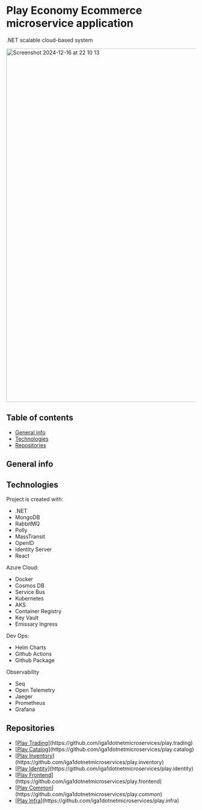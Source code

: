 # Play Economy Ecommerce microservice application

.NET scalable cloud-based system

<img width="937" alt="Screenshot 2024-12-16 at 22 10 13" src="https://github.com/user-attachments/assets/a11d871b-29f8-41f8-8e46-56de8cdb0877" />

## Table of contents
* [General info](#general-info)
* [Technologies](#technologies)
* [Repositories](#repositories)

## General info
	
## Technologies
Project is created with:

* .NET
* MongoDB
* RabbitMQ
* Polly
* MassTransit
* OpenID
* Identity Server
* React

Azure Cloud:

* Docker
* Cosmos DB
* Service Bus
* Kubernetes
* AKS
* Container Registry
* Key Vault
* Emissary Ingress

Dev Ops:
* Helm Charts
* Github Actions
* Github Package

Observability
* Seq
* Open Telemetry
* Jaeger
* Prometheus
* Grafana

## Repositories

* [[Play Trading]([https://pages.github.com](https://github.com/iga1dotnetmicroservices/play.trading)/)](https://github.com/iga1dotnetmicroservices/play.trading)
* [[Play Catalog]([https://pages.github.com](https://github.com/iga1dotnetmicroservices/play.catalog)/)](https://github.com/iga1dotnetmicroservices/play.catalog)
* [[Play Inventory]([https://pages.github.com](https://github.com/iga1dotnetmicroservices/play.inventory)/)](https://github.com/iga1dotnetmicroservices/play.inventory)
* [[Play Identity]([https://pages.github.com](https://github.com/iga1dotnetmicroservices/play.identity)/)](https://github.com/iga1dotnetmicroservices/play.identity)
* [[Play Frontend]([https://pages.github.com](https://github.com/iga1dotnetmicroservices/play.frontend)/)](https://github.com/iga1dotnetmicroservices/play.frontend)
* [[Play Common]([https://pages.github.com](https://github.com/iga1dotnetmicroservices/play.common)/)](https://github.com/iga1dotnetmicroservices/play.common)
* [[Play Infra]([https://pages.github.com](https://github.com/iga1dotnetmicroservices/play.infra)/)](https://github.com/iga1dotnetmicroservices/play.infra)
   






